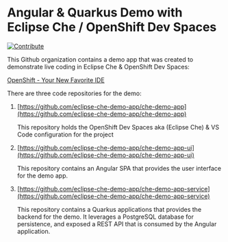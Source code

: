 # Angular & Quarkus Demo with Eclipse Che / OpenShift Dev Spaces

[![Contribute](https://www.eclipse.org/che/contribute.svg)](https://devspaces.apps.cluster-rtr49.dynamic.redhatworkshops.io/#https://github.com/eclipse-che-demo-app/che-demo-app)

This Github organization contains a demo app that was created to demonstrate live coding in Eclipse Che & OpenShift Dev Spaces:

[OpenShift - Your New Favorite IDE](https://upstreamwithoutapaddle.com/blog%20post/2023/04/06/Development-On-OpenShift-With-Eclipse-Che.html)

There are three code repositories for the demo:

1. [https://github.com/eclipse-che-demo-app/che-demo-app](https://github.com/eclipse-che-demo-app/che-demo-app)

   This repository holds the OpenShift Dev Spaces aka (Eclipse Che) & VS Code configuration for the project

1. [https://github.com/eclipse-che-demo-app/che-demo-app-ui](https://github.com/eclipse-che-demo-app/che-demo-app-ui)

   This repository contains an Angular SPA that provides the user interface for the demo app.

1. [https://github.com/eclipse-che-demo-app/che-demo-app-service](https://github.com/eclipse-che-demo-app/che-demo-app-service)

   This repository contains a Quarkus applications that provides the backend for the demo.  It leverages a PostgreSQL database for persistence, and exposed a REST API that is consumed by the Angular application.
